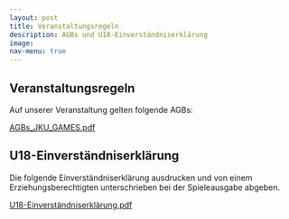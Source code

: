 ```yaml
---
layout: post
title: Veranstaltungsregeln
description: AGBs und U18-Einverständniserklärung
image: 
nav-menu: true
---
```

## Veranstaltungsregeln

Auf unserer Veranstaltung gelten folgende AGBs:

[AGBs_JKU_GAMES.pdf](https://games.oeh.jku.at//AGBs_JKU_GAMES.pdf)

## U18-Einverständniserklärung

Die folgende Einverständniserklärung ausdrucken und von einem Erziehungsberechtigten unterschrieben bei der Spieleausgabe abgeben.

[U18-Einverständniserklärung.pdf](https://games.oeh.jku.at/U18-Einverständniserklärung.pdf)
